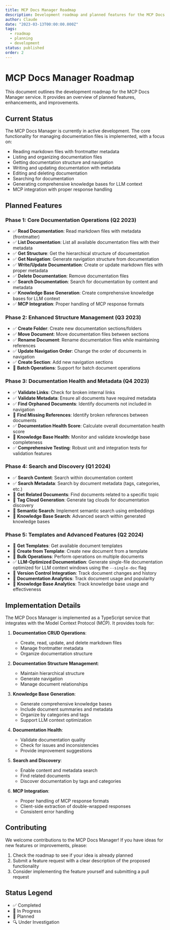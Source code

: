 ```yaml
---
title: MCP Docs Manager Roadmap
description: Development roadmap and planned features for the MCP Docs Manager
author: Claude
date: "2023-03-13T00:00:00.000Z"
tags:
  - roadmap
  - planning
  - development
status: published
order: 2
---
```


# MCP Docs Manager Roadmap

This document outlines the development roadmap for the MCP Docs Manager service. It provides an overview of planned features, enhancements, and improvements.

## Current Status

The MCP Docs Manager is currently in active development. The core functionality for managing documentation files is implemented, with a focus on:

- Reading markdown files with frontmatter metadata
- Listing and organizing documentation files
- Getting documentation structure and navigation
- Writing and updating documentation with metadata
- Editing and deleting documentation
- Searching for documentation
- Generating comprehensive knowledge bases for LLM context
- MCP integration with proper response handling

## Planned Features

### Phase 1: Core Documentation Operations (Q2 2023)

- ✅ **Read Documentation**: Read markdown files with metadata (frontmatter)
- ✅ **List Documentation**: List all available documentation files with their metadata
- ✅ **Get Structure**: Get the hierarchical structure of documentation
- ✅ **Get Navigation**: Generate navigation structure from documentation
- ✅ **Write/Update Documentation**: Create or update markdown files with proper metadata
- ✅ **Delete Documentation**: Remove documentation files
- ✅ **Search Documentation**: Search for documentation by content and metadata
- ✅ **Knowledge Base Generation**: Create comprehensive knowledge bases for LLM context
- ✅ **MCP Integration**: Proper handling of MCP response formats

### Phase 2: Enhanced Structure Management (Q3 2023)

- ✅ **Create Folder**: Create new documentation sections/folders
- ✅ **Move Document**: Move documentation files between sections
- ✅ **Rename Document**: Rename documentation files while maintaining references
- ✅ **Update Navigation Order**: Change the order of documents in navigation
- ✅ **Create Section**: Add new navigation sections
- 📅 **Batch Operations**: Support for batch document operations

### Phase 3: Documentation Health and Metadata (Q4 2023)

- ✅ **Validate Links**: Check for broken internal links
- ✅ **Validate Metadata**: Ensure all documents have required metadata
- ✅ **Find Orphaned Documents**: Identify documents not included in navigation
- 📅 **Find Missing References**: Identify broken references between documents
- ✅ **Documentation Health Score**: Calculate overall documentation health score
- 📅 **Knowledge Base Health**: Monitor and validate knowledge base completeness
- ✅ **Comprehensive Testing**: Robust unit and integration tests for validation features

### Phase 4: Search and Discovery (Q1 2024)

- ✅ **Search Content**: Search within documentation content
- ✅ **Search Metadata**: Search by document metadata (tags, categories, etc.)
- 📅 **Get Related Documents**: Find documents related to a specific topic
- 📅 **Tag Cloud Generation**: Generate tag clouds for documentation discovery
- 📅 **Semantic Search**: Implement semantic search using embeddings
- 📅 **Knowledge Base Search**: Advanced search within generated knowledge bases

### Phase 5: Templates and Advanced Features (Q2 2024)

- 📅 **Get Templates**: Get available document templates
- 📅 **Create from Template**: Create new document from a template
- 📅 **Bulk Operations**: Perform operations on multiple documents
- ✅ **LLM-Optimized Documentation**: Generate single-file documentation optimized for LLM context windows using the `--single-doc` flag
- 📅 **Version Control Integration**: Track document changes and history
- 📅 **Documentation Analytics**: Track document usage and popularity
- 📅 **Knowledge Base Analytics**: Track knowledge base usage and effectiveness

## Implementation Details

The MCP Docs Manager is implemented as a TypeScript service that integrates with the Model Context Protocol (MCP). It provides tools for:

1. **Documentation CRUD Operations**:

   - Create, read, update, and delete markdown files
   - Manage frontmatter metadata
   - Organize documentation structure

2. **Documentation Structure Management**:

   - Maintain hierarchical structure
   - Generate navigation
   - Manage document relationships

3. **Knowledge Base Generation**:

   - Generate comprehensive knowledge bases
   - Include document summaries and metadata
   - Organize by categories and tags
   - Support LLM context optimization

4. **Documentation Health**:

   - Validate documentation quality
   - Check for issues and inconsistencies
   - Provide improvement suggestions

5. **Search and Discovery**:

   - Enable content and metadata search
   - Find related documents
   - Discover documentation by tags and categories

6. **MCP Integration**:
   - Proper handling of MCP response formats
   - Client-side extraction of double-wrapped responses
   - Consistent error handling

## Contributing

We welcome contributions to the MCP Docs Manager! If you have ideas for new features or improvements, please:

1. Check the roadmap to see if your idea is already planned
2. Submit a feature request with a clear description of the proposed functionality
3. Consider implementing the feature yourself and submitting a pull request

## Status Legend

- ✅ Completed
- 🔄 In Progress
- 📅 Planned
- 🔍 Under Investigation
